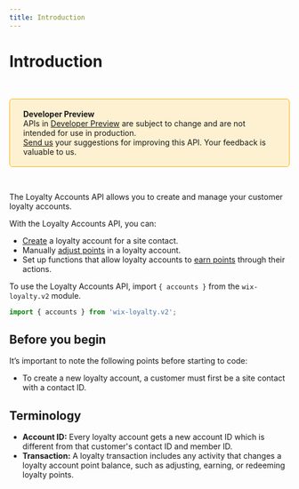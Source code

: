```yaml
---
title: Introduction
---
```


# Introduction
&nbsp;

<div style="background-color: #FEF1D1; padding: 18px 24px; border-radius: 6px; border: 1px solid #FDB10C; box-sizing: border-box; display: inline-block">
    <b>Developer Preview</b>
    <br/>
    <span>APIs in <a href="https://www.wix.com/velo/reference/api-overview/developer-preview">Developer Preview</a> are subject to change and are not intended for use in production.<br/><a href="mailto:velo-preview-feedback@wix.com">Send us</a> your suggestions for improving this API. Your feedback is valuable to us.</span>
</div>  

&nbsp;
<!--
> **Note:**
> This module is [universal](/api-overview/api-versions#universal-modules). Functions in this module can run on both the backend and frontend, unless specified otherwise.
--> 

The Loyalty Accounts API allows you to create and manage your customer loyalty accounts.

With the Loyalty Accounts API, you can:
- [Create](wix-loyalty-v2/accounts/createaccount) a loyalty account for a site contact.
- Manually [adjust points](wix-loyalty-v2/accounts/adjustpoints) in a loyalty account.
- Set up functions that allow loyalty accounts to [earn points](wix-loyalty-v2/accounts/earnpoints) through their actions.

To use the Loyalty Accounts API, import `{ accounts }` from the `wix-loyalty.v2` module. 

```javascript
import { accounts } from 'wix-loyalty.v2';
```

## Before you begin

It’s important to note the following points before starting to code:
- To create a new loyalty account, a customer must first be a site contact with a contact ID.

## Terminology

- **Account ID:** Every loyalty account gets a new account ID which is different from that customer's contact ID and member ID.
- **Transaction:** A loyalty transaction includes any activity that changes a loyalty account point balance, such as adjusting, earning, or redeeming loyalty points.
